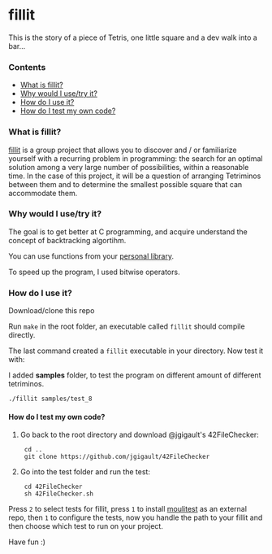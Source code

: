 # fillit

This is the story of a piece of Tetris, one little square and a dev walk into a bar...

### Contents
* [What is fillit?](#what-is-fillit)
* [Why would I use/try it?](#why-would-i-usetry-it)
* [How do I use it?](#how-do-i-use-it)
* [How do I test my own code?](#how-do-i-test-my-own-code)

### What is fillit?

[fillit][1] is a group project that allows you to discover and / or familiarize yourself with a recurring problem in programming: the search for an optimal solution among a very large number of possibilities, within a reasonable time. In the case of this project, it will be a question of arranging Tetriminos between them and to determine the smallest possible square that can accommodate them.

### Why would I use/try it?

The goal is to get better at C programming, and acquire understand the concept of backtracking algortihm.

You can use functions from your [personal library][14].

To speed up the program, I used bitwise operators.

### How do I use it?

Download/clone this repo

Run `make` in the root folder, an executable called `fillit` should compile directly.

The last command created a `fillit` executable in your directory. Now test it with:

I added **samples** folder, to test the program on different amount of different tetriminos.

	./fillit samples/test_8

#### How do I test my own code?
		
1. Go back to the root directory and download @jgigault's 42FileChecker:

		cd ..
		git clone https://github.com/jgigault/42FileChecker
		
2. Go into the test folder and run the test:

		cd 42FileChecker
		sh 42FileChecker.sh

Press `2` to select tests for fillit, press `1` to install [moulitest][5] as an external repo, then `1` to configure the tests, now you handle the path to your fillit and then choose which test to run on your project.

Have fun :)

[1]: https://github.com/Aliba777/42-School-Projects "fillit PDF"
[2]: http://42.us.org "42 USA"
[5]: https://github.com/yyang42/moulitest
[14]: https://github.com/Aliba777/42-School-Projects/tree/master/libft
[17]: https://github.com/jgigault/42FileChecker
